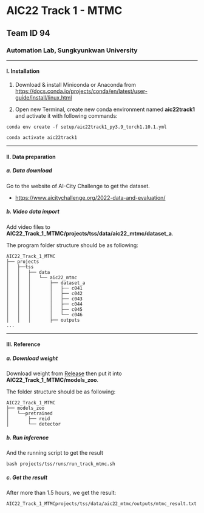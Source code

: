 # AIC22 Track 1 - MTMC
## Team ID 94

### Automation Lab, Sungkyunkwan University

---

#### I. Installation

1. Download & install Miniconda or Anaconda from https://docs.conda.io/projects/conda/en/latest/user-guide/install/linux.html


2. Open new Terminal, create new conda environment named **aic22track1** and activate it with following commands:
```shell
conda env create -f setup/aic22track1_py3.9_torch1.10.1.yml 

conda activate aic22track1
```

---


#### II. Data preparation

##### a. Data download

Go to the website of AI-City Challenge to get the dataset.

- https://www.aicitychallenge.org/2022-data-and-evaluation/

##### b. Video data import

Add video files to **AIC22_Track_1_MTMC/projects/tss/data/aic22_mtmc/dataset_a**.
   
The program folder structure should be as following:

```
AIC22_Track_1_MTMC
├── projects
│   ├──tss
│   │   ├── data
│   │   │   └── aic22_mtmc
│   │   │       ├── dataset_a
│   │   │       │   ├── c041
│   │   │       │   ├── c042
│   │   │       │   ├── c043
│   │   │       │   ├── c044
│   │   │       │   ├── c045
│   │   │       │   └── c046
│   │   │       ├── outputs
...
```

---

#### III. Reference

##### a. Download weight 

Download weight from [Release](https://o365skku-my.sharepoint.com/:u:/g/personal/duongtran_o365_skku_edu/EWSZTI_H2-VLshgNwa2RlmYBQW4DyCuk5WvV17cd1p9Zjw?e=LFViMC) then put it into **AIC22_Track_1_MTMC/models_zoo**.

The folder structure should be as following:
```
AIC22_Track_1_MTMC
├── models_zoo
│   └──pretrained
│       ├── reid
│       └── detector
```

##### b. Run inference

And the running script to get the result

```shell
bash projects/tss/runs/run_track_mtmc.sh 
```

##### c. Get the result
After more than 1.5 hours, we get the result:
```
AIC22_Track_1_MTMCprojects/tss/data/aic22_mtmc/outputs/mtmc_result.txt
```
